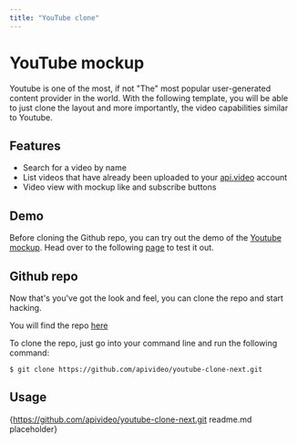 ```yaml
---
title: "YouTube clone"
---
```


# YouTube mockup

Youtube is one of the most, if not "The" most popular user-generated content provider in the world. With the following template, you will be able to just clone the layout and more importantly, the video capabilities similar to Youtube.

## Features

- Search for a video by name
- List videos that have already been uploaded to your [api.video](http://api.video) account
- Video view with mockup like and subscribe buttons

## Demo

Before cloning the Github repo, you can try out the demo of the [Youtube mockup](https://api-video-youtube-demo.netlify.app/). Head over to the following [page](https://api-video-youtube-demo.netlify.app/) to test it out.

## Github repo

Now that's you've got the look and feel, you can clone the repo and start hacking.

You will find the repo [here](https://github.com/apivideo/youtube-clone-next)

To clone the repo, just go into your command line and run the following command:

```
$ git clone https://github.com/apivideo/youtube-clone-next.git
```

## Usage

{https://github.com/apivideo/youtube-clone-next.git readme.md placeholder}